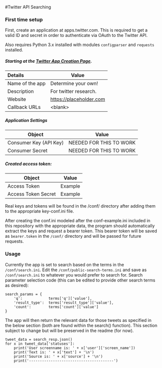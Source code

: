 #Twitter API Searching

### First time setup

First, create an application at apps.twitter.com. This is required to get a valid ID
and secret in order to authenticate via OAuth to the Twitter API.

Also requires Python 3.x installed with modules `configparser` and `requests` installed.

##### Starting at the [Twitter App Creation Page](https://apps.twitter.com/app/new).

|Details            |Value          |
|:------------------|---------------|
Name of the app | Determine your own!
Description | For twitter research.
Website | https://placeholder.com
Callback URLs | <blank\>

##### Application Settings

|Object                 |                       Value|
|-----------------------|----------------------------|
|Consumer Key (API Key) |NEEDED FOR THIS TO WORK     |
|Consumer Secret        |NEEDED FOR THIS TO WORK     |

##### Created access token:

|Object                 |                       Value|
|-----------------------|----------------------------|
|Access Token	        |Example                     |
|Access Token Secret    |Example                     |

Real keys and tokens will be found in the /conf/ 
directory after adding them to the appropriate key-conf.ini file.

After creating the conf.ini modeled after the conf-example.ini included in
this repository with the appropriate data, the program should automatically
extract the keys and request a bearer token. This bearer token will be saved
as `bearer.token` in the `/conf/` directory and will be passed for future requests.

### Usage

Currently the app is set to search based on the terms in the `/conf/search.ini`. Edit 
the `/conf/public-search-terms.ini` and save as `/conf/search.ini` to whatever you would 
prefer to search for. Search parameter selection code (this can be edited to provide
other search terms as desired):

    search_params = {
        'q':            terms['q']['value'],
        'result_type':  terms['result_type']['value'],
        'count':        terms['count']['value']
    }

The app will then return the relevant data for those tweets as specified
in the below section (both are found within the search() function). This
section subject to change but will be preserved in the readme (for now).

    tweet_data = search_resp.json()
    for x in tweet_data['statuses']:
        print('User screenname is: ' + x['user']['screen_name'])
        print('Text is: ' + x['text'] + '\n')
        print('Source is: ' + x['source'] + '\n')
        print('---------------------------------------')
